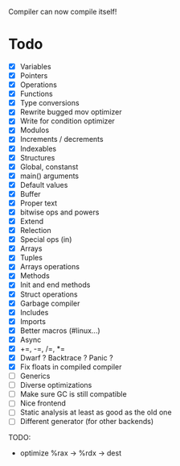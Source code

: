 Compiler can now compile itself!

# Todo

- [x] Variables
- [x] Pointers
- [x] Operations
- [x] Functions
- [x] Type conversions
- [x] Rewrite bugged mov optimizer
- [x] Write for condition optimizer
- [x] Modulos
- [x] Increments / decrements
- [x] Indexables
- [x] Structures
- [x] Global, constanst
- [x] main() arguments
- [x] Default values
- [x] Buffer
- [x] Proper text
- [x] bitwise ops and powers
- [x] Extend
- [x] Relection
- [x] Special ops (in)
- [x] Arrays
- [x] Tuples
- [x] Arrays operations
- [x] Methods
- [x] Init and end methods
- [x] Struct operations
- [x] Garbage compiler
- [x] Includes
- [x] Imports
- [x] Better macros (#linux...)
- [x] Async
- [x] +=, -=, /=, *=
- [x] Dwarf ? Backtrace ? Panic ?
- [x] Fix floats in compiled compiler
- [ ] Generics
- [ ] Diverse optimizations
- [ ] Make sure GC is still compatible
- [ ] Nice frontend
- [ ] Static analysis at least as good as the old one
- [ ] Different generator (for other backends)

TODO:
- optimize %rax -> %rdx -> dest
